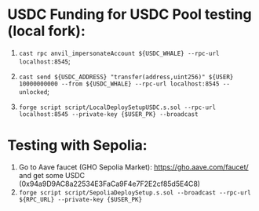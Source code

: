 # USDC Funding for USDC Pool testing (local fork):

1. `cast rpc anvil_impersonateAccount ${USDC_WHALE} --rpc-url localhost:8545`;

2. `cast send ${USDC_ADDRESS} "transfer(address,uint256)" ${USER} 10000000000 --from ${USDC_WHALE} --rpc-url localhost:8545 --unlocked`;

3. `forge script script/LocalDeploySetupUSDC.s.sol --rpc-url localhost:8545 --private-key {$USER_PK} --broadcast`

# Testing with Sepolia:

1. Go to Aave faucet (GHO Sepolia Market): https://gho.aave.com/faucet/ and get some USDC (0x94a9D9AC8a22534E3FaCa9F4e7F2E2cf85d5E4C8)
2. `forge script script/SepoliaDeploySetup.s.sol --broadcast --rpc-url ${RPC_URL} --private-key {$USER_PK}`
